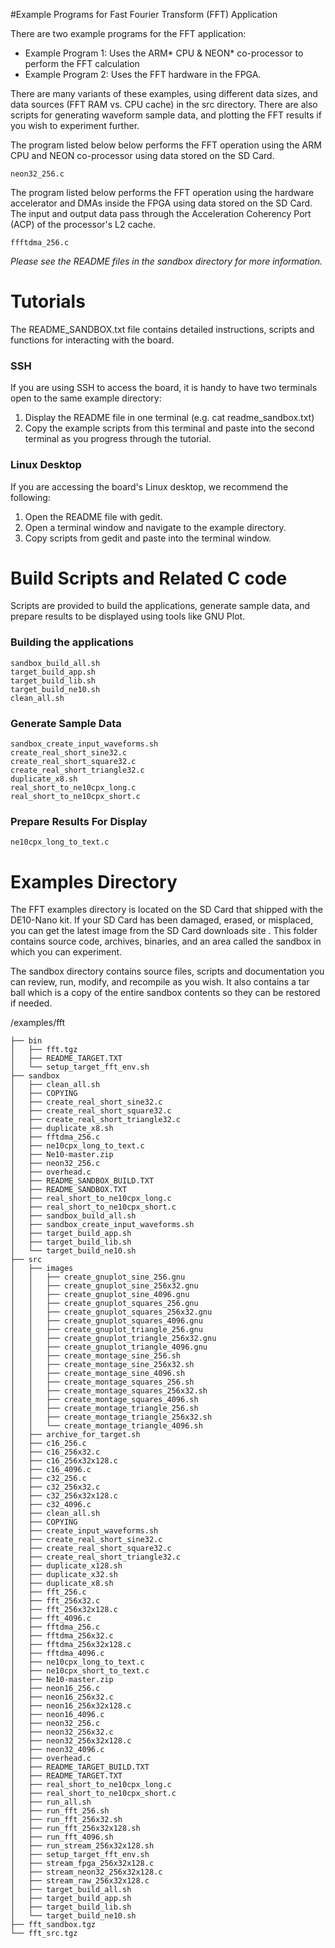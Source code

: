 #Example Programs for Fast Fourier Transform (FFT) Application

There are two example programs for the FFT application:

* Example Program 1: Uses the ARM\* CPU & NEON\* co-processor to perform the FFT calculation
* Example Program 2: Uses the FFT hardware in the FPGA.

There are many variants of these examples, using different data sizes, and data sources (FFT RAM vs. CPU cache) in the src directory. There are also scripts for generating waveform sample data, and plotting the FFT results if you wish to experiment further.

The program listed below below performs the FFT operation using the ARM CPU and NEON co-processor using data stored on the SD Card.
 
```  
neon32_256.c
``` 
 
The program listed below performs the FFT operation using the hardware accelerator and DMAs inside the FPGA using data stored on the SD Card. The input and output data pass through the Acceleration Coherency Port (ACP) of the processor's L2 cache.

``` 
ffftdma_256.c
``` 
 
*Please see the README files in the sandbox directory for more information.*
 
 
# Tutorials
 
The README_SANDBOX.txt file contains detailed instructions, scripts and functions for interacting with the board.

### SSH

If you are using SSH to access the board, it is handy to have two terminals open to the same example directory:

1. Display the README file in one terminal (e.g. cat readme_sandbox.txt)
1. Copy the example scripts from this terminal and paste into the second terminal as you progress through the tutorial.

### Linux Desktop

If you are accessing the board's Linux desktop, we recommend the following:

1. Open the README file with gedit.
1. Open a terminal window and navigate to the example directory.
1. Copy scripts from gedit and paste into the terminal window.
 
 
# Build Scripts and Related C code

Scripts are provided to build the applications, generate sample data, and prepare results to be displayed using tools like GNU Plot.
 
### Building the applications
```
sandbox_build_all.sh
target_build_app.sh
target_build_lib.sh
target_build_ne10.sh
clean_all.sh

``` 
### Generate Sample Data
```
sandbox_create_input_waveforms.sh
create_real_short_sine32.c
create_real_short_square32.c
create_real_short_triangle32.c
duplicate_x8.sh
real_short_to_ne10cpx_long.c
real_short_to_ne10cpx_short.c
```
### Prepare Results For Display
```
ne10cpx_long_to_text.c
```
 
 
# Examples Directory

The FFT examples directory is located on the SD Card that shipped with the DE10-Nano kit. If your SD Card has been damaged, erased, or misplaced, you can get the latest image from the SD Card downloads site <need link for SDCard git>. This folder contains source code, archives, binaries, and an area called the sandbox in which you can experiment. 

The sandbox directory contains source files, scripts and documentation you can review, run, modify, and recompile as you wish. It also contains a tar ball which is a copy of the entire sandbox contents so they can be restored if needed.
 
 
/examples/fft

```
├── bin
│   ├── fft.tgz
│   ├── README_TARGET.TXT
│   └── setup_target_fft_env.sh
├── sandbox
│   ├── clean_all.sh
│   ├── COPYING
│   ├── create_real_short_sine32.c
│   ├── create_real_short_square32.c
│   ├── create_real_short_triangle32.c
│   ├── duplicate_x8.sh
│   ├── fftdma_256.c
│   ├── ne10cpx_long_to_text.c
│   ├── Ne10-master.zip
│   ├── neon32_256.c
│   ├── overhead.c
│   ├── README_SANDBOX_BUILD.TXT
│   ├── README_SANDBOX.TXT
│   ├── real_short_to_ne10cpx_long.c
│   ├── real_short_to_ne10cpx_short.c
│   ├── sandbox_build_all.sh
│   ├── sandbox_create_input_waveforms.sh
│   ├── target_build_app.sh
│   ├── target_build_lib.sh
│   └── target_build_ne10.sh
├── src
│   ├── images
│   │   ├── create_gnuplot_sine_256.gnu
│   │   ├── create_gnuplot_sine_256x32.gnu
│   │   ├── create_gnuplot_sine_4096.gnu
│   │   ├── create_gnuplot_squares_256.gnu
│   │   ├── create_gnuplot_squares_256x32.gnu
│   │   ├── create_gnuplot_squares_4096.gnu
│   │   ├── create_gnuplot_triangle_256.gnu
│   │   ├── create_gnuplot_triangle_256x32.gnu
│   │   ├── create_gnuplot_triangle_4096.gnu
│   │   ├── create_montage_sine_256.sh
│   │   ├── create_montage_sine_256x32.sh
│   │   ├── create_montage_sine_4096.sh
│   │   ├── create_montage_squares_256.sh
│   │   ├── create_montage_squares_256x32.sh
│   │   ├── create_montage_squares_4096.sh
│   │   ├── create_montage_triangle_256.sh
│   │   ├── create_montage_triangle_256x32.sh
│   │   └── create_montage_triangle_4096.sh
│   ├── archive_for_target.sh
│   ├── c16_256.c
│   ├── c16_256x32.c
│   ├── c16_256x32x128.c
│   ├── c16_4096.c
│   ├── c32_256.c
│   ├── c32_256x32.c
│   ├── c32_256x32x128.c
│   ├── c32_4096.c
│   ├── clean_all.sh
│   ├── COPYING
│   ├── create_input_waveforms.sh
│   ├── create_real_short_sine32.c
│   ├── create_real_short_square32.c
│   ├── create_real_short_triangle32.c
│   ├── duplicate_x128.sh
│   ├── duplicate_x32.sh
│   ├── duplicate_x8.sh
│   ├── fft_256.c
│   ├── fft_256x32.c
│   ├── fft_256x32x128.c
│   ├── fft_4096.c
│   ├── fftdma_256.c
│   ├── fftdma_256x32.c
│   ├── fftdma_256x32x128.c
│   ├── fftdma_4096.c
│   ├── ne10cpx_long_to_text.c
│   ├── ne10cpx_short_to_text.c
│   ├── Ne10-master.zip
│   ├── neon16_256.c
│   ├── neon16_256x32.c
│   ├── neon16_256x32x128.c
│   ├── neon16_4096.c
│   ├── neon32_256.c
│   ├── neon32_256x32.c
│   ├── neon32_256x32x128.c
│   ├── neon32_4096.c
│   ├── overhead.c
│   ├── README_TARGET_BUILD.TXT
│   ├── README_TARGET.TXT
│   ├── real_short_to_ne10cpx_long.c
│   ├── real_short_to_ne10cpx_short.c
│   ├── run_all.sh
│   ├── run_fft_256.sh
│   ├── run_fft_256x32.sh
│   ├── run_fft_256x32x128.sh
│   ├── run_fft_4096.sh
│   ├── run_stream_256x32x128.sh
│   ├── setup_target_fft_env.sh
│   ├── stream_fpga_256x32x128.c
│   ├── stream_neon32_256x32x128.c
│   ├── stream_raw_256x32x128.c
│   ├── target_build_all.sh
│   ├── target_build_app.sh
│   ├── target_build_lib.sh
│   └── target_build_ne10.sh
├── fft_sandbox.tgz
└── fft_src.tgz
 ```

